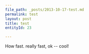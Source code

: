 ```yaml
---
file_path: _posts/2013-10-17-test.md
permalink: test
layout: post
title: test
entityId: 23

---
```

How fast. really fast, ok -- cool!